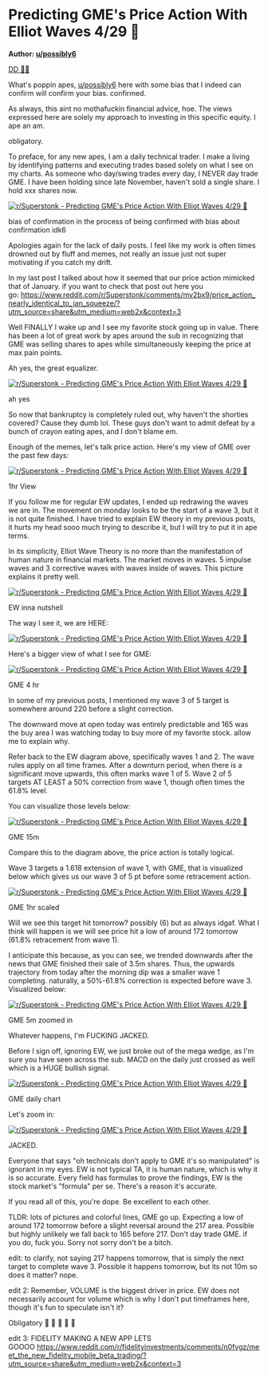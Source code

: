Predicting GME's Price Action With Elliot Waves 4/29 🚀
=======================================================

**Author: [u/possibly6](https://www.reddit.com/user/possibly6/)**

[DD 👨‍🔬](https://www.reddit.com/r/Superstonk/search?q=flair_name%3A%22DD%20%F0%9F%91%A8%E2%80%8D%F0%9F%94%AC%22&restrict_sr=1)

What's poppin apes, [u/possibly6](https://www.reddit.com/u/possibly6/) here with some bias that I indeed can confirm will confirm your bias. confirmed.

As always, this aint no mothafuckin financial advice, hoe. The views expressed here are solely my approach to investing in this specific equity. I ape an am.

obligatory.

To preface, for any new apes, I am a daily technical trader. I make a living by identifying patterns and executing trades based solely on what I see on my charts. As someone who day/swing trades every day, I NEVER day trade GME. I have been holding since late November, haven't sold a single share. I hold xxx shares now.

[![r/Superstonk - Predicting GME's Price Action With Elliot Waves 4/29 🚀](https://preview.redd.it/u5wu6mgknzv61.png?width=236&format=png&auto=webp&s=f888d58c3d483ad07529fe50ae07904dc378d5aa)](https://preview.redd.it/u5wu6mgknzv61.png?width=236&format=png&auto=webp&s=f888d58c3d483ad07529fe50ae07904dc378d5aa)

bias of confirmation in the process of being confirmed with bias about confirmation idk6

Apologies again for the lack of daily posts. I feel like my work is often times drowned out by fluff and memes, not really an issue just not super motivating if you catch my drift.

In my last post I talked about how it seemed that our price action mimicked that of January. if you want to check that post out here you go: <https://www.reddit.com/r/Superstonk/comments/mv2bx9/price_action_nearly_identical_to_jan_squeeze/?utm_source=share&utm_medium=web2x&context=3>

Well FINALLY I wake up and I see my favorite stock going up in value. There has been a lot of great work by apes around the sub in recognizing that GME was selling shares to apes while simultaneously keeping the price at max pain points.

Ah yes, the great equalizer.

[![r/Superstonk - Predicting GME's Price Action With Elliot Waves 4/29 🚀](https://preview.redd.it/y1zlf360ozv61.png?width=940&format=png&auto=webp&s=5b3c6b7659df08733cf8277fe323ff0d0eacd7ff)](https://preview.redd.it/y1zlf360ozv61.png?width=940&format=png&auto=webp&s=5b3c6b7659df08733cf8277fe323ff0d0eacd7ff)

ah yes

So now that bankruptcy is completely ruled out, why haven't the shorties covered? Cause they dumb lol. These guys don't want to admit defeat by a bunch of crayon eating apes, and I don't blame em.

Enough of the memes, let's talk price action. Here's my view of GME over the past few days:

[![r/Superstonk - Predicting GME's Price Action With Elliot Waves 4/29 🚀](https://preview.redd.it/685fh3qbozv61.png?width=2858&format=png&auto=webp&s=832182862fdc4bf870bf3998b710c1f7ba73282a)](https://preview.redd.it/685fh3qbozv61.png?width=2858&format=png&auto=webp&s=832182862fdc4bf870bf3998b710c1f7ba73282a)

1hr View

If you follow me for regular EW updates, I ended up redrawing the waves we are in. The movement on monday looks to be the start of a wave 3, but it is not quite finished. I have tried to explain EW theory in my previous posts, it hurts my head sooo much trying to describe it, but I will try to put it in ape terms.

In its simplicity, Elliot Wave Theory is no more than the manifestation of human nature in financial markets. The market moves in waves. 5 impulse waves and 3 corrective waves with waves inside of waves. This picture explains it pretty well.

[![r/Superstonk - Predicting GME's Price Action With Elliot Waves 4/29 🚀](https://preview.redd.it/cjawb2hwozv61.png?width=872&format=png&auto=webp&s=3182683dd303f2068986af613a629ba5d4fc9891)](https://preview.redd.it/cjawb2hwozv61.png?width=872&format=png&auto=webp&s=3182683dd303f2068986af613a629ba5d4fc9891)

EW inna nutshell

The way I see it, we are HERE:

[![r/Superstonk - Predicting GME's Price Action With Elliot Waves 4/29 🚀](https://preview.redd.it/btq7s635pzv61.jpg?width=872&format=pjpg&auto=webp&s=01eb69ac6f3f66b1fda64c65025946cf30dd775d)](https://preview.redd.it/btq7s635pzv61.jpg?width=872&format=pjpg&auto=webp&s=01eb69ac6f3f66b1fda64c65025946cf30dd775d)

Here's a bigger view of what I see for GME:

[![r/Superstonk - Predicting GME's Price Action With Elliot Waves 4/29 🚀](https://preview.redd.it/tdpe9os8pzv61.png?width=2858&format=png&auto=webp&s=d6be2b410295f8541bfa8056222d4bac11aa294a)](https://preview.redd.it/tdpe9os8pzv61.png?width=2858&format=png&auto=webp&s=d6be2b410295f8541bfa8056222d4bac11aa294a)

GME 4 hr

In some of my previous posts, I mentioned my wave 3 of 5 target is somewhere around 220 before a slight correction.

The downward move at open today was entirely predictable and 165 was the buy area I was watching today to buy more of my favorite stock. allow me to explain why.

Refer back to the EW diagram above, specifically waves 1 and 2. The wave rules apply on all time frames. After a downturn period, when there is a significant move upwards, this often marks wave 1 of 5. Wave 2 of 5 targets AT LEAST a 50% correction from wave 1, though often times the 61.8% level.

You can visualize those levels below:

[![r/Superstonk - Predicting GME's Price Action With Elliot Waves 4/29 🚀](https://preview.redd.it/fnjui85tpzv61.png?width=2852&format=png&auto=webp&s=dd166d954fc2d5f6e04adeef3bbe8e3d06e8f78c)](https://preview.redd.it/fnjui85tpzv61.png?width=2852&format=png&auto=webp&s=dd166d954fc2d5f6e04adeef3bbe8e3d06e8f78c)

GME 15m

Compare this to the diagram above, the price action is totally logical.

Wave 3 targets a 1.618 extension of wave 1, with GME, that is visualized below which gives us our wave 3 of 5 pt before some retracement action.

[![r/Superstonk - Predicting GME's Price Action With Elliot Waves 4/29 🚀](https://preview.redd.it/omtb09p3qzv61.png?width=2858&format=png&auto=webp&s=c6d3b3000800790156aa5db87e625535520ca75b)](https://preview.redd.it/omtb09p3qzv61.png?width=2858&format=png&auto=webp&s=c6d3b3000800790156aa5db87e625535520ca75b)

GME 1hr scaled

Will we see this target hit tomorrow? possibly (6) but as always idgaf. What I think will happen is we will see price hit a low of around 172 tomorrow (61.8% retracement from wave 1).

I anticipate this because, as you can see, we trended downwards after the news that GME finished their sale of 3.5m shares. Thus, the upwards trajectory from today after the morning dip was a smaller wave 1 completing. naturally, a 50%-61.8% correction is expected before wave 3. Visualized below:

[![r/Superstonk - Predicting GME's Price Action With Elliot Waves 4/29 🚀](https://preview.redd.it/9eb8kgekqzv61.png?width=2858&format=png&auto=webp&s=2dd8e81c6e3e48f61fb68295b19a1386eedb1e26)](https://preview.redd.it/9eb8kgekqzv61.png?width=2858&format=png&auto=webp&s=2dd8e81c6e3e48f61fb68295b19a1386eedb1e26)

GME 5m zoomed in

Whatever happens, I'm FUCKING JACKED.

Before I sign off, ignoring EW, we just broke out of the mega wedge, as I'm sure you have seen across the sub. MACD on the daily just crossed as well which is a HUGE bullish signal.

[![r/Superstonk - Predicting GME's Price Action With Elliot Waves 4/29 🚀](https://preview.redd.it/ra295gvuqzv61.png?width=2852&format=png&auto=webp&s=0b30eb4cc4893438dd44f2feeef3bda7ff8eab60)](https://preview.redd.it/ra295gvuqzv61.png?width=2852&format=png&auto=webp&s=0b30eb4cc4893438dd44f2feeef3bda7ff8eab60)

GME daily chart

Let's zoom in:

[![r/Superstonk - Predicting GME's Price Action With Elliot Waves 4/29 🚀](https://preview.redd.it/jtagem9yqzv61.png?width=2854&format=png&auto=webp&s=d472c762a1cb2ca8532e8863373317e59c575692)](https://preview.redd.it/jtagem9yqzv61.png?width=2854&format=png&auto=webp&s=d472c762a1cb2ca8532e8863373317e59c575692)

JACKED.

Everyone that says "oh technicals don't apply to GME it's so manipulated" is ignorant in my eyes. EW is not typical TA, it is human nature, which is why it is so accurate. Every field has formulas to prove the findings, EW is the stock market's "formula" per se. There's a reason it's accurate.

If you read all of this, you're dope. Be excellent to each other.

TLDR: lots of pictures and colorful lines, GME go up. Expecting a low of around 172 tomorrow before a slight reversal around the 217 area. Possible but highly unlikely we fall back to 165 before 217. Don't day trade GME. if you do, fuck you. Sorry not sorry don't be a bitch.

edit: to clarify, not saying 217 happens tomorrow, that is simply the next target to complete wave 3. Possible it happens tomorrow, but its not 10m so does it matter? nope.

edit 2: Remember, VOLUME is the biggest driver in price. EW does not necessarily account for volume which is why I don't put timeframes here, though it's fun to speculate isn't it?

Obligatory 🚀 🚀 🚀 🚀 🚀

edit 3: FIDELITY MAKING A NEW APP LETS GOOOO <https://www.reddit.com/r/fidelityinvestments/comments/n0fvgz/meet_the_new_fidelity_mobile_beta_trading/?utm_source=share&utm_medium=web2x&context=3>
